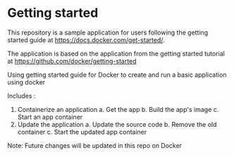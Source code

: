 # Getting started

This repository is a sample application for users following the getting started guide at https://docs.docker.com/get-started/.

The application is based on the application from the getting started tutorial at https://github.com/docker/getting-started

Using getting started guide for Docker to create and run a basic application using docker

Includes :

1. Containerize an application
     a. Get the app
     b. Build the app's image
     c. Start an app container
2. Update the application
     a. Update the source code
     b. Remove the old container
     c. Start the updated app container

Note: Future changes will be updated in this repo on Docker
